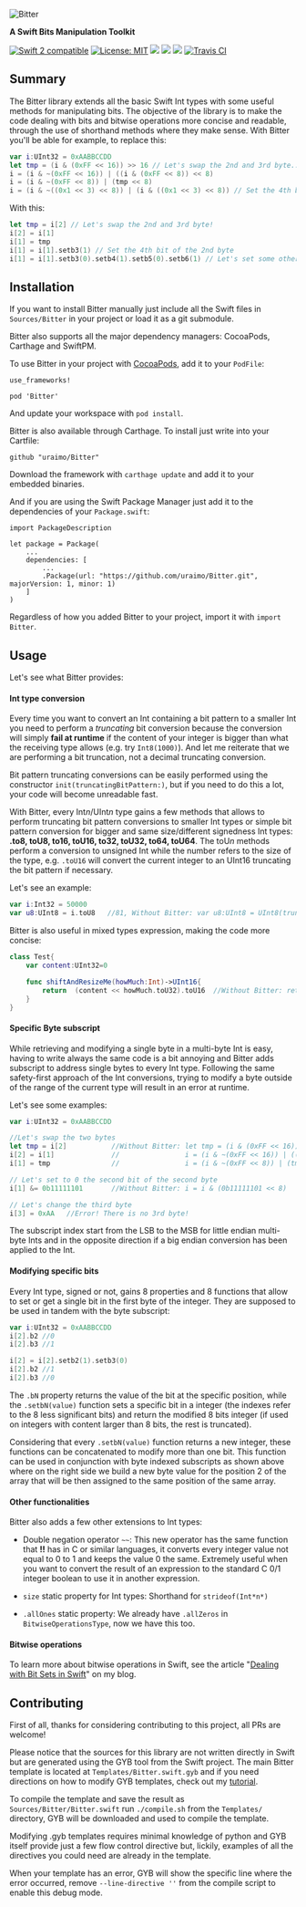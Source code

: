 ![Bitter](https://github.com/uraimo/Bitter/raw/master/logo.png)

**A Swift Bits Manipulation Toolkit**

<p>
<a href="https://developer.apple.com/swift"><img src="https://img.shields.io/badge/Swift2.2-compatible-orange.svg?style=flat" alt="Swift 2 compatible" /></a>
<a href="https://raw.githubusercontent.com/uraimo/Bitter/master/LICENSE"><img src="http://img.shields.io/badge/license-MIT-blue.svg?style=flat" alt="License: MIT" /></a>
<a href="https://github.com/apple/swift-package-manager"><img src="https://img.shields.io/badge/Swift%20Package%20Manager-compatible-brightgreen.svg"/></a>
<a href="https://github.com/Carthage/Carthage"><img src="https://img.shields.io/badge/Carthage-compatible-brightgreen.svg"/></a>
<a href="https://cocoapods.org/pods/Bitter"><img src="https://img.shields.io/cocoapods/v/Bitter.svg"/></a>
<a href="https://travis-ci.org/uraimo/Bitter"><img src="https://api.travis-ci.org/uraimo/Bitter.svg" alt="Travis CI"></a>
</p>

## Summary

The Bitter library extends all the basic Swift Int types with some useful methods for manipulating bits.
The objective of the library is to make the code dealing with bits and bitwise operations more concise and readable, through the use of shorthand methods where they make sense.
With Bitter you'll be able for example, to replace this:

```swift
var i:UInt32 = 0xAABBCCDD
let tmp = (i & (0xFF << 16)) >> 16 // Let's swap the 2nd and 3rd byte...
i = (i & ~(0xFF << 16)) | ((i & (0xFF << 8)) << 8)
i = (i & ~(0xFF << 8)) | (tmp << 8)
i = (i & ~((0x1 << 3) << 8)) | (i & ((0x1 << 3) << 8)) // Set the 4th bit of the 2nd byte
```
With this:
```swift
let tmp = i[2] // Let's swap the 2nd and 3rd byte!
i[2] = i[1]
i[1] = tmp 
i[1] = i[1].setb3(1) // Set the 4th bit of the 2nd byte
i[1] = i[1].setb3(0).setb4(1).setb5(0).setb6(1) // Let's set some other bit
```


## Installation

If you want to install Bitter manually just include all the Swift files in `Sources/Bitter` in your project or load it as a git submodule.

Bitter also supports all the major dependency managers: CocoaPods, Carthage and SwiftPM.

To use Bitter in your project with [CocoaPods](https://www.cocoapods.org/), add it to your `PodFile`:
```
use_frameworks!

pod 'Bitter'

```
And update your workspace with `pod install`. 

Bitter is also available through Carthage. To install just write into your Cartfile:
```
github "uraimo/Bitter"
```
Download the framework with `carthage update` and add it to your embedded binaries.

And if you are using the Swift Package Manager just add it to the dependencies of your `Package.swift`:

```
import PackageDescription

let package = Package(
    ...
    dependencies: [
        ...
        .Package(url: "https://github.com/uraimo/Bitter.git", majorVersion: 1, minor: 1)
    ]
)
```
Regardless of how you added Bitter to your project, import it with `import Bitter`.

## Usage

Let's see what Bitter provides:

#### Int type conversion

Every time you want to convert an Int containing a bit pattern to a smaller Int you need to perform a *truncating* bit conversion because the conversion will simply **fail at runtime** if the content of your integer is bigger than what the receiving type allows (e.g. try `Int8(1000)`). And let me reiterate that we are performing a bit truncation, not a decimal truncating conversion.

Bit pattern truncating conversions can be easily performed using the constructor `init(truncatingBitPattern:)`, but if you need to do this a lot, your code will become unreadable fast.

With Bitter, every Int*n*/UInt*n* type gains a few methods that allows to perform truncating bit pattern conversions to smaller Int types or simple bit pattern conversion for bigger and same size/different signedness Int types: **.to8, toU8, to16, toU16, to32, toU32, to64, toU64**.
The toU*n* methods perform a conversion to unsigned Int while the number refers to the size of the type, e.g.  `.toU16` will convert the current integer to an UInt16 truncating the bit pattern if necessary.

Let's see an example:
```swift
var i:Int32 = 50000
var u8:UInt8 = i.toU8   //81, Without Bitter: var u8:UInt8 = UInt8(truncatingBitPattern:i)
```

Bitter is also useful in mixed types expression, making the code more concise:
```swift
class Test{
    var content:UInt32=0

    func shiftAndResizeMe(howMuch:Int)->UInt16{
        return  (content << howMuch.toU32).toU16  //Without Bitter: return UInt16(truncatingBitPattern:(content << UInt32(truncatingBitPattern:howMuch)))
    }
}
```

#### Specific Byte subscript

While retrieving and modifying a single byte in a multi-byte Int is easy, having to write always the same code is a bit annoying and Bitter adds subscript to address single bytes to every Int type. Following the same safety-first approach of the Int conversions, trying to modify a byte outside of the range of the current type will result in an error at runtime.

Let's see some examples:
```swift
var i:UInt32 = 0xAABBCCDD

//Let's swap the two bytes
let tmp = i[2]           //Without Bitter: let tmp = (i & (0xFF << 16)) >> 16
i[2] = i[1]              //                i = (i & ~(0xFF << 16)) | ((i & (0xFF << 8)) << 8)
i[1] = tmp               //                i = (i & ~(0xFF << 8)) | (tmp << 8)

// Let's set to 0 the second bit of the second byte
i[1] &= 0b11111101       //Without Bitter: i = i & (0b11111101 << 8)

// Let's change the third byte
i[3] = 0xAA   //Error! There is no 3rd byte!
``` 
The subscript index start from the LSB to the MSB for little endian multi-byte Ints and in the opposite direction if a big endian conversion has been applied to the Int.

#### Modifying specific bits

Every Int type, signed or not, gains 8 properties and 8 functions that allow to set or get a single bit in the first byte of the integer. They are supposed to be used in tandem with the byte subscript:

```swift
var i:UInt32 = 0xAABBCCDD
i[2].b2 //0
i[2].b3 //1

i[2] = i[2].setb2(1).setb3(0)
i[2].b2 //1
i[2].b3 //0
```
The `.bN` property returns the value of the bit at the specific position, while the `.setbN(value)` function sets a specific bit in a integer (the indexes refer to the 8 less significant bits) and return the modified 8 bits integer (if used on integers with content larger than 8 bits, the rest is truncated).

Considering that every `.setbN(value)` function returns a new integer, these functions can be concatenated to modify more than one bit. This function can be used in conjunction with byte indexed subscripts as shown above where on the right side we build a new byte value for the position 2 of the array that will be then assigned to the same position of the same array.

#### Other functionalities

Bitter also adds a few other extensions to Int types:

* Double negation operator `~~`: This new operator has the same function that **!!** has in C or similar languages, it converts every integer value not equal to 0 to 1 and keeps the value 0 the same. Extremely useful when you want to convert the result of an expression to the standard C 0/1 integer boolean to use it in another expression.

* `size` static property for Int types: Shorthand for `strideof(Int*n*)`  

* `.allOnes` static property: We already have `.allZeros` in `BitwiseOperationsType`, now we have this too.

#### Bitwise operations

To learn more about bitwise operations in Swift, see the article "[Dealing with Bit Sets in Swift](https://www.uraimo.com/2016/02/05/Dealing-With-Bit-Sets-In-Swift/)" on my blog.

## Contributing

First of all, thanks for considering contributing to this project, all PRs are welcome!

Please notice that the sources for this library are not written directly in Swift but are generated using the GYB tool from the Swift project. The main Bitter template is located at `Templates/Bitter.swift.gyb` and if you need directions on how to modify GYB templates, check out my [tutorial](https://www.uraimo.com/2016/02/09/a-short-swift-gyb-tutorial/).

To compile the template and save the result as `Sources/Bitter/Bitter.swift` run `./compile.sh` from the `Templates/` directory, GYB will be downloaded and used to compile the template.

Modifying .gyb templates requires minimal knowledge of python and GYB itself provide just a few flow control directive but, lickily, examples of all the directives you could need are already in the template.

When your template has an error, GYB will show the specific line where the error occurred, remove `--line-directive ''` from the compile script to enable this debug mode.



